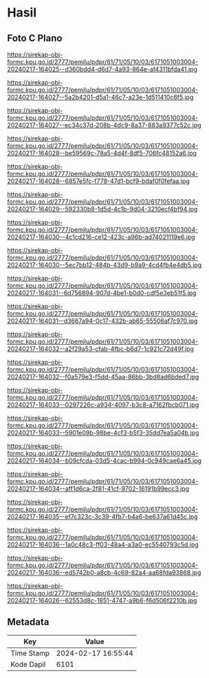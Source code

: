 # Hasil

## Foto C Plano

https://sirekap-obj-formc.kpu.go.id/2777/pemilu/pdpr/61/71/05/10/03/6171051003004-20240217-164025--d360bdd4-d6d7-4a93-864e-af4311bfda41.jpg

https://sirekap-obj-formc.kpu.go.id/2777/pemilu/pdpr/61/71/05/10/03/6171051003004-20240217-164027--5a2b4201-d5a1-46c7-a23e-1d511410c6f5.jpg

https://sirekap-obj-formc.kpu.go.id/2777/pemilu/pdpr/61/71/05/10/03/6171051003004-20240217-164027--ec34c37d-208b-4dc9-8a37-883a9377c52c.jpg

https://sirekap-obj-formc.kpu.go.id/2777/pemilu/pdpr/61/71/05/10/03/6171051003004-20240217-164028--be59569c-78a5-4d4f-8df5-706fc48152a6.jpg

https://sirekap-obj-formc.kpu.go.id/2777/pemilu/pdpr/61/71/05/10/03/6171051003004-20240217-164028--6857e5fc-f778-47d1-bcf9-bdaf0f0fefaa.jpg

https://sirekap-obj-formc.kpu.go.id/2777/pemilu/pdpr/61/71/05/10/03/6171051003004-20240217-164029--592330b8-1d5d-4c1b-9d04-3210ecf4bf94.jpg

https://sirekap-obj-formc.kpu.go.id/2777/pemilu/pdpr/61/71/05/10/03/6171051003004-20240217-164030--4c1cd216-ce12-423c-a96b-ad74021119e6.jpg

https://sirekap-obj-formc.kpu.go.id/2777/pemilu/pdpr/61/71/05/10/03/6171051003004-20240217-164030--5ec7bb12-484b-43d9-b9a9-4cd4fb4e4db5.jpg

https://sirekap-obj-formc.kpu.go.id/2777/pemilu/pdpr/61/71/05/10/03/6171051003004-20240217-164031--6d756894-907d-4be1-b0d0-cdf5e3eb51f5.jpg

https://sirekap-obj-formc.kpu.go.id/2777/pemilu/pdpr/61/71/05/10/03/6171051003004-20240217-164031--d3667a94-0c17-432b-ab65-55506af7c970.jpg

https://sirekap-obj-formc.kpu.go.id/2777/pemilu/pdpr/61/71/05/10/03/6171051003004-20240217-164032--a2f29a53-cfab-4fbc-b6d7-1c921c72d49f.jpg

https://sirekap-obj-formc.kpu.go.id/2777/pemilu/pdpr/61/71/05/10/03/6171051003004-20240217-164032--f0a579e3-f5dd-45aa-86bb-3bd8ad6bded7.jpg

https://sirekap-obj-formc.kpu.go.id/2777/pemilu/pdpr/61/71/05/10/03/6171051003004-20240217-164033--0297226c-a934-4097-b3c8-a7162fbcb071.jpg

https://sirekap-obj-formc.kpu.go.id/2777/pemilu/pdpr/61/71/05/10/03/6171051003004-20240217-164033--5901e09b-98be-4cf3-b5f3-35dd7ea5a04b.jpg

https://sirekap-obj-formc.kpu.go.id/2777/pemilu/pdpr/61/71/05/10/03/6171051003004-20240217-164034--b09cfcda-03d5-4cac-b994-0c949cae6a45.jpg

https://sirekap-obj-formc.kpu.go.id/2777/pemilu/pdpr/61/71/05/10/03/6171051003004-20240217-164034--aff1d6ca-2f81-41cf-9702-16191b99ecc3.jpg

https://sirekap-obj-formc.kpu.go.id/2777/pemilu/pdpr/61/71/05/10/03/6171051003004-20240217-164035--ef7c323c-3c39-4fb7-b4a6-be637a61d45c.jpg

https://sirekap-obj-formc.kpu.go.id/2777/pemilu/pdpr/61/71/05/10/03/6171051003004-20240217-164036--1a0c48c3-ff03-48a4-a3a0-ec5540793c5d.jpg

https://sirekap-obj-formc.kpu.go.id/2777/pemilu/pdpr/61/71/05/10/03/6171051003004-20240217-164036--ed5742b0-a8cb-4c69-82a4-aa68fda93868.jpg

https://sirekap-obj-formc.kpu.go.id/2777/pemilu/pdpr/61/71/05/10/03/6171051003004-20240217-164026--62553d8c-1851-4747-a9b6-f6d506f2210b.jpg


## Metadata

| Key        | Value               |
| ---------- | ------------------- |
| Time Stamp | 2024-02-17 16:55:44 |
| Kode Dapil | 6101                |



